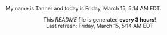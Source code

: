 My name is Tanner and today is Friday, March 15, 5:14 AM EDT.

<p align="center">This <i>README</i> file is generated <b>every 3 hours</b>!</br>Last refresh: Friday, March 15, 5:14 AM EDT<br /></p>
